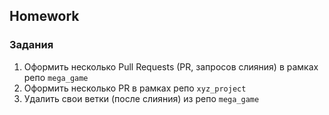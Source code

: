 ##  Homework

### Задания

1. Оформить несколько Pull Requests (PR, запросов слияния) в рамках репо `mega_game`
2. Оформить несколько PR в рамках репо `xyz_project`
3. Удалить свои ветки (после слияния) из репо `mega_game`